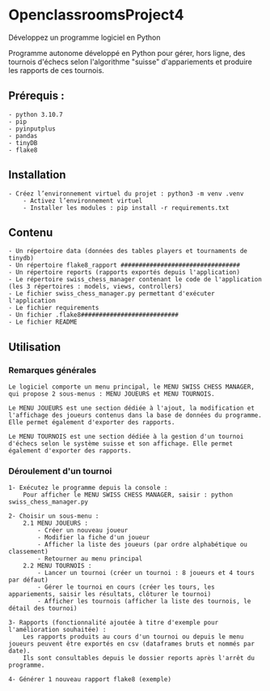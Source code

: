 # OpenclassroomsProject4
Développez un programme logiciel en Python

Programme autonome développé en Python pour gérer, hors ligne, des tournois d'échecs selon l'algorithme "suisse" d'appariements et produire les rapports de ces tournois.

## Prérequis :
    - python 3.10.7
    - pip
    - pyinputplus
    - pandas 
    - tinyDB
    - flake8

## Installation
    - Créez l’environnement virtuel du projet : python3 -m venv .venv
        - Activez l’environnement virtuel
        - Installer les modules : pip install -r requirements.txt

## Contenu
    - Un répertoire data (données des tables players et tournaments de tinydb)
    - Un répertoire flake8_rapport #################################
    - Un répertoire reports (rapports exportés depuis l'application)
    - Le répertoire swiss_chess_manager contenant le code de l'application (les 3 répertoires : models, views, controllers)
    - Le fichier swiss_chess_manager.py permettant d'exécuter l'application
    - Le fichier requirements
    - Un fichier .flake8###########################
    - Le fichier README

## Utilisation
### Remarques générales
    Le logiciel comporte un menu principal, le MENU SWISS CHESS MANAGER, qui propose 2 sous-menus : MENU JOUEURS et MENU TOURNOIS.

    Le MENU JOUEURS est une section dédiée à l'ajout, la modification et l'affichage des joueurs contenus dans la base de données du programme. Elle permet également d'exporter des rapports.

    Le MENU TOURNOIS est une section dédiée à la gestion d'un tournoi d'échecs selon le système suisse et son affichage. Elle permet également d'exporter des rapports.

### Déroulement d'un tournoi

    1- Exécutez le programme depuis la console :
        Pour afficher le MENU SWISS CHESS MANAGER, saisir : python swiss_chess_manager.py

    2- Choisir un sous-menu :
        2.1 MENU JOUEURS :
            - Créer un nouveau joueur
            - Modifier la fiche d'un joueur
            - Afficher la liste des joueurs (par ordre alphabétique ou classement)
            - Retourner au menu principal
        2.2 MENU TOURNOIS :
            - Lancer un tournoi (créer un tournoi : 8 joueurs et 4 tours par défaut)
            - Gérer le tournoi en cours (créer les tours, les appariements, saisir les résultats, clôturer le tournoi)
            - Afficher les tournois (afficher la liste des tournois, le détail des tournoi)

    3- Rapports (fonctionnalité ajoutée à titre d'exemple pour l'amélioration souhaitée) :
        Les rapports produits au cours d'un tournoi ou depuis le menu joueurs peuvent être exportés en csv (dataframes bruts et nommés par date).
        Ils sont consultables depuis le dossier reports après l'arrêt du programme.

    4- Générer 1 nouveau rapport flake8 (exemple)
